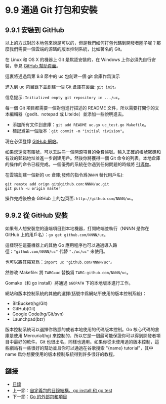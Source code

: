 # 9.9 通過 Git 打包和安裝

## 9.9.1 安裝到 GitHub

以上的方式對於本地包來說是可以的，但是我們如何打包代碼到開發者圈子呢？那麼我們需要一個雲端的源碼的版本控制系統，比如著名的 Git。

在 Linux 和 OS X 的機器上 Git 是默認安裝的，在 Windows 上你必須先自行安裝，參見 [GitHub 幫助頁面](http://help.github.com/win-set-up-git/)。

這裏將通過爲第 9.8 節中的 uc 包創建一個 git 倉庫作爲演示

進入到 uc 包目錄下並創建一個 Git 倉庫在裏面: `git init`。

信息提示: `Initialized empty git repository in .../uc`。

每一個 Git 項目都需要一個對包進行描述的 README 文件，所以需要打開你的文本編輯器（gedit、notepad 或 LiteIde）並添加一些說明進去。

- 添加所有文件到倉庫：`git add README uc.go uc_test.go Makefile`。
- 標記爲第一個版本：`git commit -m "initial rivision"`。

現在必須登錄 [GitHub 網站](https://github.com)。 

如果您還沒有賬號，可以去註冊一個開源項目的免費帳號。輸入正確的帳號密碼和有效的郵箱地址並進一步創建用戶。然後你將獲得一個 Git 命令的列表。本地倉庫的操作的命令已經完成。一個優秀的系統在你遇到任何問題的時候將 [引導你](http://help.github.com/)。

在雲端創建一個新的 uc 倉庫;發佈的指令爲(`NNNN` 替代用戶名):

```
git remote add orign git@github.com:NNNN/uc.git  
git push -u origin master
```

操作完成後檢查 GitHub 上的包頁面: `http://github.com/NNNN/uc`。

## 9.9.2 從 GitHub 安裝

如果有人想安裝您的遠端項目到本地機器，打開終端並執行（NNNN 是你在 GitHub 上的用戶名）：`go get github.com/NNNN/uc`。

這樣現在這臺機器上的其他 Go 應用程序也可以通過導入路徑：`"github.com/NNNN/uc"` 代替 `"./uc/uc"` 來使用。

也可以將其縮寫爲：`import uc "github.com/NNNN/uc"`。

然修改 Makefile: 將 `TARG=uc` 替換爲 `TARG-github.com/NNNN/uc`。

Gomake（和 go install）將通過 `$GOPATH` 下的本地版本進行工作。

網站和版本控制系統的其他的選擇(括號中爲網站所使用的版本控制系統)：

- BitBucket(hg/Git)
- GitHub(Git)
- Google Code(hg/Git/svn)
- Launchpad(bzr)

版本控制系統可以選擇你熟悉的或者本地使用的代碼版本控制。Go 核心代碼的倉庫是使用 Mercurial(hg) 來控制的，所以它是一個最可能保證你可以得到開發者項目中最好的軟件。Git 也很出名，同樣也適用。如果你從未使用過的版本控制，這些網站有一些很好的幫助並且你可以通過在谷歌搜索 "{name} tutorial"，其中 name 爲你想要使用的版本控制系統得到許多很好的教程。

## 鏈接

- [目錄](directory.md)
- 上一節：[自定義包的目錄結構、go install 和 go test](09.8.md)
- 下一節：[Go 的外部包和項目](09.10.md)
